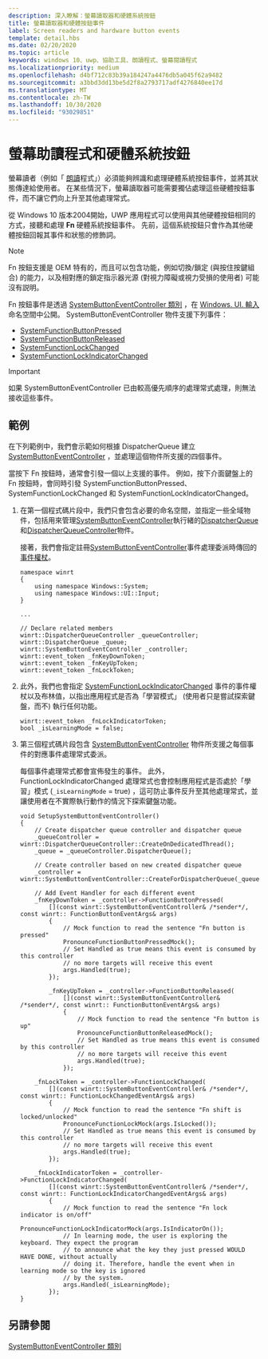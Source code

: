 ```yaml
---
description: 深入瞭解：螢幕讀取器和硬體系統按鈕
title: 螢幕讀取器和硬體按鈕事件
label: Screen readers and hardware button events
template: detail.hbs
ms.date: 02/20/2020
ms.topic: article
keywords: windows 10、uwp、協助工具、朗讀程式、螢幕閱讀程式
ms.localizationpriority: medium
ms.openlocfilehash: d4bf712c83b39a184247a4476db5a045f62a9482
ms.sourcegitcommit: a3bbd3dd13be5d2f8a2793717adf4276840ee17d
ms.translationtype: MT
ms.contentlocale: zh-TW
ms.lasthandoff: 10/30/2020
ms.locfileid: "93029851"
---
```

# <a name="screen-readers-and-hardware-system-buttons"></a>螢幕助讀程式和硬體系統按鈕

螢幕讀者（例如「 [朗讀](https://support.microsoft.com/help/22798/windows-10-complete-guide-to-narrator)程式」）必須能夠辨識和處理硬體系統按鈕事件，並將其狀態傳達給使用者。 在某些情況下，螢幕讀取器可能需要獨佔處理這些硬體按鈕事件，而不讓它們向上升至其他處理常式。

從 Windows 10 版本2004開始，UWP 應用程式可以使用與其他硬體按鈕相同的方式，接聽和處理 **Fn** 硬體系統按鈕事件。 先前，這個系統按鈕只會作為其他硬體按鈕回報其事件和狀態的修飾詞。

> [!NOTE]
> Fn 按鈕支援是 OEM 特有的，而且可以包含功能，例如切換/鎖定 (與按住按鍵組合) 的能力，以及相對應的鎖定指示器光源 (對視力障礙或視力受損的使用者) 可能沒有説明。

Fn 按鈕事件是透過 [SystemButtonEventController 類別](/uwp/api/windows.ui.input.systembuttoneventcontroller) ，在 [Windows. UI. 輸入](/uwp/api/windows.ui.input) 命名空間中公開。 SystemButtonEventController 物件支援下列事件：

- [SystemFunctionButtonPressed](/uwp/api/windows.ui.input.systembuttoneventcontroller.systemfunctionbuttonpressed)
- [SystemFunctionButtonReleased](/uwp/api/windows.ui.input.systembuttoneventcontroller.systemfunctionbuttonreleased)
- [SystemFunctionLockChanged](/uwp/api/windows.ui.input.systembuttoneventcontroller.systemfunctionlockchanged)
- [SystemFunctionLockIndicatorChanged](/uwp/api/windows.ui.input.systembuttoneventcontroller.systemfunctionlockindicatorchanged)

> [!Important]
> 如果 SystemButtonEventController 已由較高優先順序的處理常式處理，則無法接收這些事件。

## <a name="examples"></a>範例

在下列範例中，我們會示範如何根據 DispatcherQueue 建立 [SystemButtonEventController](/uwp/api/windows.ui.input.systembuttoneventcontroller) ，並處理這個物件所支援的四個事件。

當按下 Fn 按鈕時，通常會引發一個以上支援的事件。 例如，按下介面鍵盤上的 Fn 按鈕時，會同時引發 SystemFunctionButtonPressed、SystemFunctionLockChanged 和 SystemFunctionLockIndicatorChanged。

1. 在第一個程式碼片段中，我們只會包含必要的命名空間，並指定一些全域物件，包括用來管理[SystemButtonEventController](/uwp/api/windows.ui.input.systembuttoneventcontroller)執行緒的[DispatcherQueue](/uwp/api/windows.system.dispatcherqueue)和[DispatcherQueueController](/uwp/api/windows.system.dispatcherqueuecontroller)物件。

   接著，我們會指定註冊[SystemButtonEventController](/uwp/api/windows.ui.input.systembuttoneventcontroller)事件處理委派時傳回的[事件權杖](/uwp/cpp-ref-for-winrt/event-token)。

    ```cppwinrt
    namespace winrt
    {
        using namespace Windows::System;
        using namespace Windows::UI::Input;
    }

    ...

    // Declare related members
    winrt::DispatcherQueueController _queueController;
    winrt::DispatcherQueue _queue;
    winrt::SystemButtonEventController _controller;
    winrt::event_token _fnKeyDownToken;
    winrt::event_token _fnKeyUpToken;
    winrt::event_token _fnLockToken;
    ```

2. 此外，我們也會指定 [SystemFunctionLockIndicatorChanged](/uwp/api/windows.ui.input.systembuttoneventcontroller.systemfunctionlockindicatorchanged) 事件的事件權杖以及布林值，以指出應用程式是否為「學習模式」 (使用者只是嘗試探索鍵盤，而不) 執行任何功能。

    ```cppwinrt
    winrt::event_token _fnLockIndicatorToken;
    bool _isLearningMode = false;
    ```

3. 第三個程式碼片段包含 [SystemButtonEventController](/uwp/api/windows.ui.input.systembuttoneventcontroller) 物件所支援之每個事件的對應事件處理常式委派。

   每個事件處理常式都會宣佈發生的事件。 此外，FunctionLockIndicatorChanged 處理常式也會控制應用程式是否處於「學習」模式 (`_isLearningMode` = true) ，這可防止事件反升至其他處理常式，並讓使用者在不實際執行動作的情況下探索鍵盤功能。

    ```cppwinrt
    void SetupSystemButtonEventController()
    {
        // Create dispatcher queue controller and dispatcher queue
        _queueController = winrt::DispatcherQueueController::CreateOnDedicatedThread();
        _queue = _queueController.DispatcherQueue();

        // Create controller based on new created dispatcher queue
        _controller = winrt::SystemButtonEventController::CreateForDispatcherQueue(_queue);

        // Add Event Handler for each different event
        _fnKeyDownToken = _controller->FunctionButtonPressed(
            [](const winrt::SystemButtonEventController& /*sender*/, const winrt:: FunctionButtonEventArgs& args)
            {
                // Mock function to read the sentence "Fn button is pressed"
                PronounceFunctionButtonPressedMock();
                // Set Handled as true means this event is consumed by this controller
                // no more targets will receive this event
                args.Handled(true);
            });

            _fnKeyUpToken = _controller->FunctionButtonReleased(
                [](const winrt::SystemButtonEventController& /*sender*/, const winrt:: FunctionButtonEventArgs& args)
                {
                    // Mock function to read the sentence "Fn button is up"
                    PronounceFunctionButtonReleasedMock();
                    // Set Handled as true means this event is consumed by this controller
                    // no more targets will receive this event
                    args.Handled(true);
                });

        _fnLockToken = _controller->FunctionLockChanged(
            [](const winrt::SystemButtonEventController& /*sender*/, const winrt:: FunctionLockChangedEventArgs& args)
            {
                // Mock function to read the sentence "Fn shift is locked/unlocked"
                PronounceFunctionLockMock(args.IsLocked());
                // Set Handled as true means this event is consumed by this controller
                // no more targets will receive this event
                args.Handled(true);
            });

        _fnLockIndicatorToken = _controller->FunctionLockIndicatorChanged(
            [](const winrt::SystemButtonEventController& /*sender*/, const winrt:: FunctionLockIndicatorChangedEventArgs& args)
            {
                // Mock function to read the sentence "Fn lock indicator is on/off"
                PronounceFunctionLockIndicatorMock(args.IsIndicatorOn());
                // In learning mode, the user is exploring the keyboard. They expect the program
                // to announce what the key they just pressed WOULD HAVE DONE, without actually
                // doing it. Therefore, handle the event when in learning mode so the key is ignored
                // by the system.
                args.Handled(_isLearningMode);
            });
    }
    ```

## <a name="see-also"></a>另請參閱

[SystemButtonEventController 類別](/uwp/api/windows.ui.input.systembuttoneventcontroller)
